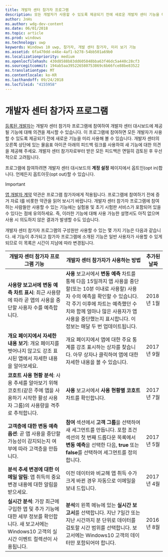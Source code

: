 ```yaml
---
title: 개발자 센터 참가자 프로그램
description: 모든 개발자가 사용할 수 있도록 제공되기 전에 새로운 개발자 센터 기능을 미리 사용해 보고 의견을 보내주세요.
author: JnHs
ms.author: wdg-dev-content
ms.date: 06/01/2018
ms.topic: article
ms.prod: windows
ms.technology: uwp
keywords: Windows 10 uwp, 참가자, 개발 센터 참가자, 미리 보기 기능
ms.assetid: 6fa470dd-e46e-4af1-b278-54bb501a69b0
ms.localizationpriority: medium
ms.openlocfilehash: 430d8588b83dd605848bba63f46dc5a440c28cf3
ms.sourcegitcommit: 194ab5aa395226580753869c6b66fce88be83522
ms.translationtype: MT
ms.contentlocale: ko-KR
ms.lasthandoff: 09/24/2018
ms.locfileid: "4155958"
---
```

# <a name="dev-center-insider-program"></a>개발자 센터 참가자 프로그램

[등록된 개발자](http://go.microsoft.com/fwlink/?LinkID=615100)는 개발자 센터 참가자 프로그램에 참여하여 개발자 센터 대시보드에 제공될 기능에 대해 의견을 제시할 수 있습니다. 이 프로그램에 참여하면 모든 개발자가 사용할 수 있도록 제공되기 전에 새로운 기능을 미리 사용해 볼 수 있습니다. 개발자 센터의 오른쪽 상단에 있는 물음표 아이콘 아래의 피드백 링크를 사용하여 새 기능에 대한 의견을 제공해 주세요. 개발자 센터 참가자로부터 받은 모든 피드백은 면밀히 검토된 후 우선적으로 고려됩니다.

프로그램에 참여하려면 개발자 센터 대시보드의 **계정 설정** 페이지에서 옵트인(opt in)합니다. 언제든지 옵트아웃(opt out)할 수 있습니다.

> [!IMPORTANT]
> [앱 개발자 계약](https://docs.microsoft.com/legal/windows/agreements/app-developer-agreement) 약관은 프로그램 참가자에게 적용됩니다. 프로그램에 참여하기 전에 증거 자료 I를 비롯한 약관을 읽어 보시기 바랍니다. 개발자 센터 참가자 프로그램에 참여하는 사람들만 사용할 수 있는 기능에는 실험용 및 초기 시험판 서비스가 포함되어 있을 수 있다는 점에 유의하세요. 즉, 이러한 기능에 대해 사용 가능한 설명서도 아직 없으며 사용 시 의도하지 않은 결과가 발생할 수도 있습니다.

개발자 센터 참가자 프로그램의 구성원만 사용할 수 있는 몇 가지 기능은 다음과 같습니다. 새 기능이 추가되고 참가자 프로그램에 소개된 기능은 일반 사용자가 사용할 수 있게 되므로 이 목록은 시간이 지남에 따라 변경됩니다.

| 개발자 센터 참가자 프로그램 기능   | 개발자 센터 참가자가 사용하는 방법 | 추가된 날짜 |
|--------------------------------------|------------------------------------|------------|
|**사용량 보고서에 변동 예측 차트 표시**: 최근 사용량에 따라 곧 앱의 사용을 중단할 사용자 수를 예측합니다. | **사용** 보고서에서 **변동 예측** 차트를 통해 다음 15일까지 앱 사용을 중단할(또는 10분 이내로 사용할) 사용자 수의 예측을 확인할 수 있습니다. 각 주기 이후에 차트는 예측했던 수치와 함께 얼마나 많은 사용자가 앱 사용을 중단했는지 표시합니다. 이 정보는 매달 두 번 업데이트됩니다.  | 2018년 1월 |
|**개요 페이지에서 자세한 내용 보기**: 개요 페이지를 벗어나지 않고도 강조 표시된 앱에서 자세한 내용을 알아보세요. | 개요 페이지에서 앱에 대한 주요 통계를 강조 표시하는 상자를 찾습니다. 아무 상자나 클릭하여 앱에 대한 자세한 내용을 볼 수 있습니다. | 2017년 9월 |
|**코호트 사용 현황 분석**: 사용 추세를 알아보기 위해 코호트(같은 주에 앱을 사용하기 시작한 활성 사용자 그룹)의 사용량을 격주로 추적합니다.  | **사용** 보고서에서 **사용 현황별 코호트** 차트를 확인합니다.  |2017년 7월|
|**고객층에 대한 변동 예측 옵션**: 곧 앱 사용을 중단할 가능성이 감지되는지 여부에 따라 고객층을 만듭니다.  | **참여** 섹션에서 **고객 그룹**을 선택하여 새 세그먼트를 만듭니다. 포함 조건 섹션의 첫 번째 드롭다운 목록에서 **변동 예측**을 선택한 다음, **true** 또는 **false**를 선택하여 세그먼트를 정의합니다. |2017년 5월|
|**분석 추세 변경에 대한 이메일 알림**: 앱 취득의 중요 변경 내용에 대한 알림을 받으세요. | 이전 데이터와 비교해 앱 취득 수가 크게 바뀐 경우 자동으로 이메일을 보내 드립니다. |2017년 4월|
|**실시간 분석**: 가장 최근에 구입한 앱 및 추가 기능에 대한 세부 정보를 확인합니다. 새 보고서에는 Windows10 고객의 실시간 이벤트 컬렉션이 사용됩니다. | **분석**의 왼쪽 메뉴에 있는 **실시간 보고서**를 선택합니다. 지난 7일간 또는 지난 시간까지 분 단위로 데이터를 검토할 시간 범위를 선택합니다. 보고서에는 Windows10 고객의 데이터만 포함되어야 합니다.  |2016년 8월|
